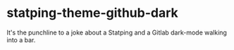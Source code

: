 # statping-theme-github-dark

It's the punchline to a joke about a Statping and a Gitlab dark-mode walking
into a bar.
